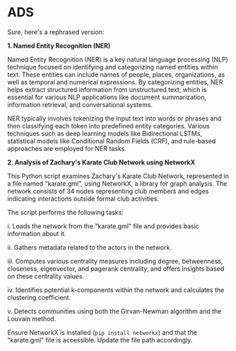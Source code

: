# ADS

Sure, here's a rephrased version:

**1. Named Entity Recognition (NER)**

Named Entity Recognition (NER) is a key natural language processing (NLP) technique focused on identifying and categorizing named entities within text. These entities can include names of people, places, organizations, as well as temporal and numerical expressions. By categorizing entities, NER helps extract structured information from unstructured text, which is essential for various NLP applications like document summarization, information retrieval, and conversational systems.

NER typically involves tokenizing the input text into words or phrases and then classifying each token into predefined entity categories. Various techniques such as deep learning models like Bidirectional LSTMs, statistical models like Conditional Random Fields (CRF), and rule-based approaches are employed for NER tasks.

**2. Analysis of Zachary's Karate Club Network using NetworkX**

This Python script examines Zachary's Karate Club Network, represented in a file named "karate.gml", using NetworkX, a library for graph analysis. The network consists of 34 nodes representing club members and edges indicating interactions outside formal club activities.

The script performs the following tasks:

i. Loads the network from the "karate.gml" file and provides basic information about it.

ii. Gathers metadata related to the actors in the network.

iii. Computes various centrality measures including degree, betweenness, closeness, eigenvector, and pagerank centrality, and offers insights based on these centrality values.

iv. Identifies potential k-components within the network and calculates the clustering coefficient.

v. Detects communities using both the Girvan-Newman algorithm and the Louvain method.

Ensure NetworkX is installed (`pip install networkx`) and that the "karate.gml" file is accessible. Update the file path accordingly.
